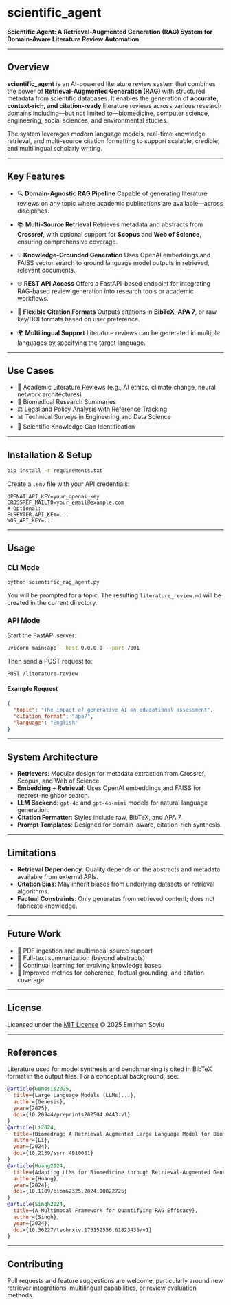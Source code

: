 # scientific\_agent

**Scientific Agent: A Retrieval-Augmented Generation (RAG) System for Domain-Aware Literature Review Automation**

---

## Overview

**scientific\_agent** is an AI-powered literature review system that combines the power of **Retrieval-Augmented Generation (RAG)** with structured metadata from scientific databases. It enables the generation of **accurate, context-rich, and citation-ready** literature reviews across various research domains including—but not limited to—biomedicine, computer science, engineering, social sciences, and environmental studies.

The system leverages modern language models, real-time knowledge retrieval, and multi-source citation formatting to support scalable, credible, and multilingual scholarly writing.

---

## Key Features

* 🔍 **Domain-Agnostic RAG Pipeline**
  Capable of generating literature reviews on any topic where academic publications are available—across disciplines.

* 📚 **Multi-Source Retrieval**
  Retrieves metadata and abstracts from **Crossref**, with optional support for **Scopus** and **Web of Science**, ensuring comprehensive coverage.

* 💡 **Knowledge-Grounded Generation**
  Uses OpenAI embeddings and FAISS vector search to ground language model outputs in retrieved, relevant documents.

* 🌐 **REST API Access**
  Offers a FastAPI-based endpoint for integrating RAG-based review generation into research tools or academic workflows.

* 🧾 **Flexible Citation Formats**
  Outputs citations in **BibTeX**, **APA 7**, or raw key/DOI formats based on user preference.

* 🌍 **Multilingual Support**
  Literature reviews can be generated in multiple languages by specifying the target language.

---

## Use Cases

* 📖 Academic Literature Reviews (e.g., AI ethics, climate change, neural network architectures)
* 🧬 Biomedical Research Summaries
* ⚖️ Legal and Policy Analysis with Reference Tracking
* 📊 Technical Surveys in Engineering and Data Science
* 🧠 Scientific Knowledge Gap Identification

---

## Installation & Setup

```bash
pip install -r requirements.txt
```

Create a `.env` file with your API credentials:

```dotenv
OPENAI_API_KEY=your_openai_key
CROSSREF_MAILTO=your_email@example.com
# Optional:
ELSEVIER_API_KEY=...
WOS_API_KEY=...
```

---

## Usage

### CLI Mode

```bash
python scientific_rag_agent.py
```

You will be prompted for a topic. The resulting `literature_review.md` will be created in the current directory.

### API Mode

Start the FastAPI server:

```bash
uvicorn main:app --host 0.0.0.0 --port 7001
```

Then send a POST request to:

```
POST /literature-review
```

#### Example Request

```json
{
  "topic": "The impact of generative AI on educational assessment",
  "citation_format": "apa7",
  "language": "English"
}
```

---

## System Architecture

* **Retrievers**: Modular design for metadata extraction from Crossref, Scopus, and Web of Science.
* **Embedding + Retrieval**: Uses OpenAI embeddings and FAISS for nearest-neighbor search.
* **LLM Backend**: `gpt-4o` and `gpt-4o-mini` models for natural language generation.
* **Citation Formatter**: Styles include raw, BibTeX, and APA 7.
* **Prompt Templates**: Designed for domain-aware, citation-rich synthesis.

---

## Limitations

* **Retrieval Dependency**: Quality depends on the abstracts and metadata available from external APIs.
* **Citation Bias**: May inherit biases from underlying datasets or retrieval algorithms.
* **Factual Constraints**: Only generates from retrieved content; does not fabricate knowledge.

---

## Future Work

* 📑 PDF ingestion and multimodal source support
* 📌 Full-text summarization (beyond abstracts)
* 🧠 Continual learning for evolving knowledge bases
* 🧮 Improved metrics for coherence, factual grounding, and citation coverage

---

## License

Licensed under the [MIT License](LICENSE)
© 2025 Emirhan Soylu

---

## References

Literature used for model synthesis and benchmarking is cited in BibTeX format in the output files. For a conceptual background, see:

```bibtex
@article{Genesis2025,
  title={Large Language Models (LLMs)...},
  author={Genesis},
  year={2025},
  doi={10.20944/preprints202504.0443.v1}
}
@article{Li2024,
  title={Biomedrag: A Retrieval Augmented Large Language Model for Biomedicine},
  author={Li},
  year={2024},
  doi={10.2139/ssrn.4910081}
}
@article{Huang2024,
  title={Adapting LLMs for Biomedicine through Retrieval-Augmented Generation},
  author={Huang},
  year={2024},
  doi={10.1109/bibm62325.2024.10822725}
}
@article{Singh2024,
  title={A Multimodal Framework for Quantifying RAG Efficacy},
  author={Singh},
  year={2024},
  doi={10.36227/techrxiv.173152556.61823435/v1}
}
```

---

## Contributing

Pull requests and feature suggestions are welcome, particularly around new retriever integrations, multilingual capabilities, or review evaluation methods.
